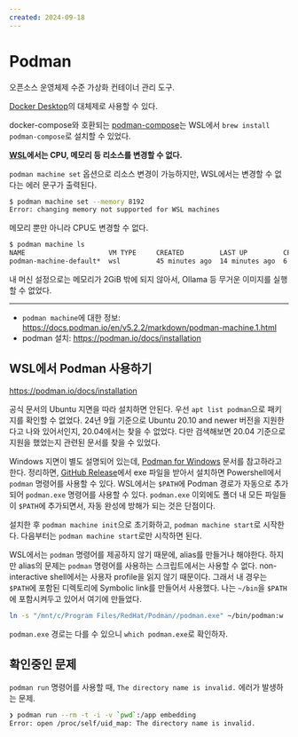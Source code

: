 ```yaml
---
created: 2024-09-18
---
```

# Podman

오픈소스 운영체제 수준 가상화 컨테이너 관리 도구.

[Docker Desktop](/docs/wiki/docker.md)의 대체제로 사용할 수 있다.

docker-compose와 호환되는 [podman-compose](https://github.com/containers/podman-compose)는
WSL에서 `brew install podman-compose`로 설치할 수 있었다.

**[WSL](/docs/wiki/windows-subsystem-for-linux.md)에서는 CPU, 메모리 등 리소스를 변경할 수 없다.**

`podman machine set` 옵션으로 리소스 변경이 가능하지만, WSL에서는 변경할 수 없다는 에러 문구가 출력된다.

```bash
$ podman machine set --memory 8192
Error: changing memory not supported for WSL machines
```

메모리 뿐만 아니라 CPU도 변경할 수 없다.

```bash
$ podman machine ls
NAME                     VM TYPE     CREATED         LAST UP         CPUS        MEMORY      DISK SIZE
podman-machine-default*  wsl         45 minutes ago  14 minutes ago  6           2GiB        100GiB
```

내 머신 설정으로는 메모리가 2GiB 밖에 되지 않아서, Ollama 등 무거운 이미지를 실행할 수 없었다.

---

- `podman machine`에 대한 정보: https://docs.podman.io/en/v5.2.2/markdown/podman-machine.1.html
- podman 설치: https://podman.io/docs/installation

## WSL에서 Podman 사용하기

https://podman.io/docs/installation

공식 문서의 Ubuntu 지면을 따라 설치하면 안된다.
우선 `apt list podman`으로 패키지를 확인할 수 없었다.
24년 9월 기준으로 Ubuntu 20.10 and newer 버전을 지원한다고 나와 있어서인지, 20.04에서는 찾을 수 없었다.
다만 검색해보면 20.04 기준으로 지원을 했었는지 관련된 문서를 찾을 수 있었다.

Windows 지면이 별도 설명되어 있는데, [Podman for Windows](https://github.com/containers/podman/blob/main/docs/tutorials/podman-for-windows.md) 문서를 참고하라고 한다.
정리하면, [GitHub Release](https://github.com/containers/podman/releases)에서 exe 파일을 받아서 설치하면 Powershell에서 `podman` 명령어를 사용할 수 있다.
WSL에서는 `$PATH`에 Podman 경로가 자동으로 추가되어 `podman.exe` 명령어를 사용할 수 있다.
`podman.exe` 이외에도 폴더 내 모든 파일들이 `$PATH`에 추가되면서, 자동 완성에 방해가 되는 것은 단점이다.

설치한 후 `podman machine init`으로 초기화하고, `podman machine start`로 시작한다.
다음부터는 `podman machine start`로만 시작하면 된다.

WSL에서는 `podman` 명령어를 제공하지 않기 때문에, alias를 만들거나 해야한다.
하지만 alias의 문제는 `podman` 명령어를 사용하는 스크립트에서는 사용할 수 없다.
non-interactive shell에서는 사용자 profile을 읽지 않기 때문이다.
그래서 내 경우는 `$PATH`에 포함된 디렉토리에 Symbolic link를 만들어서 사용했다.
나는 `~/bin`을 `$PATH`에 포함시켜두고 있어서 여기에 만들었다.

```bash
ln -s "/mnt/c/Program Files/RedHat/Podman//podman.exe" ~/bin/podman:w
```

`podman.exe` 경로는 다를 수 있으니 `which podman.exe`로 확인하자.

## 확인중인 문제

`podman run` 명령어를 사용할 때, `The directory name is invalid.` 에러가 발생하는 문제.

```bash
❯ podman run --rm -t -i -v `pwd`:/app embedding
Error: open /proc/self/uid_map: The directory name is invalid.
```
